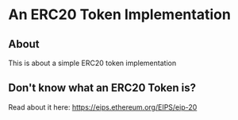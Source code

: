 # An ERC20 Token Implementation

## About
This is about a simple ERC20 token implementation

## Don't know what an ERC20 Token is?
Read about it here: https://eips.ethereum.org/EIPS/eip-20